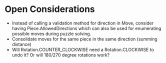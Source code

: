 # Open Considerations

* Instead of calling a validation method for direction in Move, consider having Piece.AllowedDirections which can also be used for enumerating possible moves during puzzle solving.
* Consolidate moves for the same piece in the same direction (summing distance)
* Will Rotation.COUNTER_CLOCKWISE need a Rotation.CLOCKWISE to undo it? Or will 180/270 degree rotations work?
